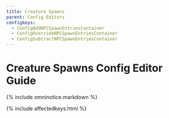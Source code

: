 ```yaml
---
title: Creature Spawns
parent: Config Editors
configkeys:
  - ConfigAddNPCSpawnEntriesContainer
  - ConfigOverrideNPCSpawnEntriesContainer
  - ConfigSubtractNPCSpawnEntriesContainer
---
```

# Creature Spawns Config Editor Guide

{% include omninotice.markdown %}

{% include affectedkeys.html %}